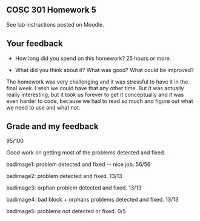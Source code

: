 ## COSC 301 Homework 5

See lab instructions posted on Moodle.

## Your feedback

 * How long did you spend on this homework? 25 hours or more.

 * What did you think about it?  What was good?  What could be improved?  

 The homework was very challenging and it was stressful to have it in the final week. I wish we could have that any other time. But it was actually really interesting, but it took us forever to get it conceptually and it was even harder to code, because we had to read so much and figure out what we need to use and what not. 

## Grade and my feedback

95/100

Good work on getting most of the problems detected and fixed.

badimage1: problem detected and fixed -- nice job. 56/56

badimage2: problem detected and fixed.  13/13

badimage3: orphan problem detected and fixed.  13/13

badimage4: bad block + orphans problems detected and fixed.  13/13

badimage5: problems not detected or fixed. 0/5

